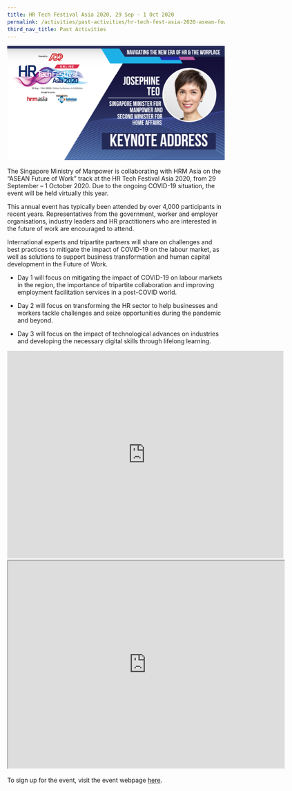 ```yaml
---
title: HR Tech Festival Asia 2020, 29 Sep - 1 Oct 2020
permalink: /activities/past-activities/hr-tech-fest-asia-2020-asean-fow-track/
third_nav_title: Past Activities
---
```

![Keynote-Address-HR-Tech-Festival-Asia-2020](/images/keynote-address-hr-tech-festival-asia-after-event.PNG)

The Singapore Ministry of Manpower is collaborating with HRM Asia on the “ASEAN Future of Work” track at the HR Tech Festival Asia 2020, from 29 September – 1 October 2020. Due to the ongoing COVID-19 situation, the event will be held virtually this year.

This annual event has typically been attended by over 4,000 participants in recent years. Representatives from the government, worker and employer organisations, industry leaders and HR practitioners who are interested in the future of work are encouraged to attend.

International experts and tripartite partners will share on challenges and best practices to mitigate the impact of COVID-19 on the labour market, as well as solutions to support business transformation and human capital development in the Future of Work.

- Day 1 will focus on mitigating the impact of COVID-19 on labour markets in the region, the importance of tripartite collaboration and improving employment facilitation services in a post-COVID world.

- Day 2 will focus on transforming the HR sector to help businesses and workers tackle challenges and seize opportunities during the pandemic and beyond.

- Day 3 will focus on the impact of technological advances on industries and developing the necessary digital skills through lifelong learning.

<iframe src="https://drive.google.com/file/d/1OIpVAHfe6VxzO4RTQDExs9tshOdx-YPn/preview" width="640" height="480" frameborder="0" allow="accelerometer; autoplay; clipboard-write; encrypted-media; gyroscope; picture-in-picture" allowfullscreen></iframe>

<iframe src="https://drive.google.com/file/d/1OIpVAHfe6VxzO4RTQDExs9tshOdx-YPn/preview" width="640" height="480"></iframe>

To sign up for the event, visit the event webpage [here](https://www.hrtechfestivalasia.com/). 
